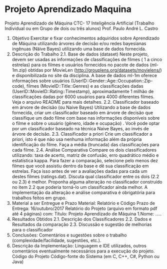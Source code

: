 # Projeto Aprendizado Maquina

Projeto Aprendizado de Máquina
CTC- 17 Inteligência Artificial
(Trabalho Individual ou em Grupo de dois ou três alunos)
Prof. Paulo André L. Castro
1. Objetivo
Exercitar e fixar conhecimentos adquiridos sobre Aprendizado de Máquina utilizando árvores de decisão
e/ou redes bayesianas ingênuas (Näive Bayes) utilizando uma base de dados fornecida.
2. Descrição do Trabalho
2.1. Base de dados (dataset)
Neste projeto, devem ser usadas as informações de classificações de filmes ( 1 a cinco estrelas) para os
filmes e usuários fornecidos no pacote de dados (ml-1m.zip) obtidas por MovieLen
(http://grouplens.org/datasets/movielens/) e disponibilizada no site da disciplina. A base de dados ml-1m
oferece informações sobre usuários (UserID::Gender::Age::Occupation::Zip-code), filmes
(MovieID::Title::Genres) e as classificações dadas (UserID::MovieID::Rating::Timestamp),
aproximadamente 1 milhão de classificações dadas por 6000 usuários para 4000 diferentes filmes. Veja
o arquivo README para mais detalhes.
2.2. Classificador baseado em árvore de decisão (ou Naive Bayes)
Utilizando a base de dados fornecida, criar um classificador baseado em árvore de decisão que
classifique um dado filme com base nas informações disponíveis sobre o filme e sobre o usuário (gênero,
idade e ocupação) . Você pode optar por um classificador baseado na técnica Naive Bayes, ao invés de
árvore de decisão.
2.3. Classificador a priori
Crie um classificador a priori, isto é que não usa nenhuma informação além da própria identificação do
filme. Faça a média (truncada) das classificações para cada filme.
2.4. Análise Comparativa
Compare os dois classificadores utilizando: taxa de acerto, matriz de confusão, erro quadrático médio e
estatística kappa.
Para fazer a comparação, selecione pelo menos dez filmes que você assistiu dentro da base e dê sua
classificação em estrelas. Faça isso antes de ver a avaliações dadas para cada um destes filmes
(ratings.dat). Discuta qual classificador entre os dois (2.2 ou 2.3) é melhor. Proponha alguma alteração
no classificador construído no item 2.2 que poderia torná-lo um classificador ainda melhor. A
implementação da alteração e análise comparativa é obrigatória para trabalhos feitos em grupo.
3. Material a ser Entregue e Prazo
Material: Relatório e Código
Prazo de Entrega: 16/outubro/2017
Relatório do Projeto (arquivo em formato pdf até 4 páginas) com:
Título: Projeto Aprendizado de Máquina
1.Nome: .....
2. Resultados Obtidos
2.1. Descrição dos Classificadores
2.2. Dados e Resultados da comparação
2.3. Discussão e sugestão de melhorias para o classificador
3. Conclusões: Comentários e sugestões sobre o trabalho (complexidade/facilidade, sugestões, etc.).
4. Descrição da Implementação: Linguagem e IDE utilizados, outros comentários eventualmente
necessários para a execução do projeto.
Código do Projeto
Código-fonte do Sistema (em C, C++, C#, Python ou Java)
